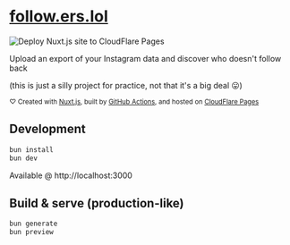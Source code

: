 # [follow.ers.lol](https://follow.ers.lol)

![Deploy Nuxt.js site to CloudFlare Pages](https://github.com/lightningboltemoji/ta.nner.xyz/actions/workflows/nuxtjs.yml/badge.svg)

Upload an export of your Instagram data and discover who doesn't follow back

(this is just a silly project for practice, not that it's a big deal 😛)

<sub>♡ Created with [Nuxt.js](https://nuxt.com/), built by [GitHub Actions](https://docs.github.com/en/actions), and hosted on [CloudFlare Pages](https://pages.cloudflare.com/)</sub>

## Development

```bash
bun install
bun dev
```

Available @ http://localhost:3000

## Build & serve (production-like)

```bash
bun generate
bun preview
```
